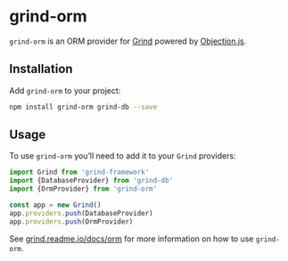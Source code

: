 # grind-orm

`grind-orm` is an ORM provider for [Grind](https://github.com/grindjs/framework) powered by [Objection.js](http://vincit.github.io/objection.js).

## Installation

Add `grind-orm` to your project:

```bash
npm install grind-orm grind-db --save
```

## Usage

To use `grind-orm` you’ll need to add it to your `Grind` providers:

```js
import Grind from 'grind-framework'
import {DatabaseProvider} from 'grind-db'
import {OrmProvider} from 'grind-orm'

const app = new Grind()
app.providers.push(DatabaseProvider)
app.providers.push(OrmProvider)
```

See [grind.readme.io/docs/orm](https://grind.readme.io/docs/orm) for more information on how to use `grind-orm`.
